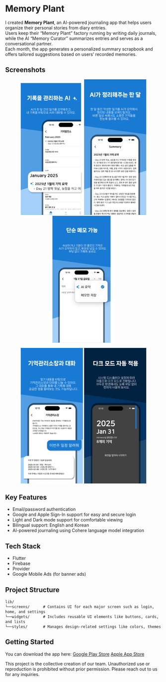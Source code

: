 # Memory Plant

I created **Memory Plant**, an AI-powered journaling app that helps users organize their personal stories from diary entries.  
Users keep their “Memory Plant” factory running by writing daily journals, while the AI “Memory Curator” summarizes entries and serves as a conversational partner.  
Each month, the app generates a personalized summary scrapbook and offers tailored suggestions based on users’ recorded memories.

## Screenshots

<p align="center">
  <img src="images/iphone1.png" width="200"/>
  <img src="images/iphone2.png" width="200"/>
  <img src="images/iphone3.png" width="200"/>
</p>

<p align="center">
  <img src="images/iphone4.png" width="200"/>
  <img src="images/iphone5.png" width="200"/>
</p>



## Key Features
- Email/password authentication  
- Google and Apple Sign-In support for easy and secure login  
- Light and Dark mode support for comfortable viewing  
- Bilingual support: English and Korean  
- AI-powered journaling using Cohere language model integration

## Tech Stack
- Flutter
- Firebase
- Provider
- Google Mobile Ads (for banner ads)

## Project Structure
```
lib/
└──screens/      # Contains UI for each major screen such as login, home, and settings
└──widgets/      # Includes reusable UI elements like buttons, cards, and lists
└──styles/       # Manages design-related settings like colors, themes
```
## Getting Started
You can download the app here:
[Google Play Store](https://play.google.com/store/apps/details?id=com.minwoos22.memoryplantapplication&pcampaignid=web_share)
[Apple App Store](https://lnkd.in/ehTyaRcu)

This project is the collective creation of our team. Unauthorized use or reproduction is prohibited without prior permission. Please reach out to us for any inquiries.
